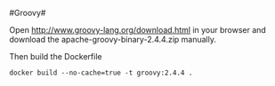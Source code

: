 #Groovy#

Open http://www.groovy-lang.org/download.html in your browser and download the apache-groovy-binary-2.4.4.zip manually.

Then build the Dockerfile

    docker build --no-cache=true -t groovy:2.4.4 .